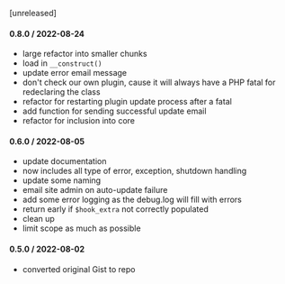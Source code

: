 [unreleased]

#### 0.8.0 / 2022-08-24
* large refactor into smaller chunks
* load in `__construct()`
* update error email message
* don't check our own plugin, cause it will always have a PHP fatal for redeclaring the class
* refactor for restarting plugin update process after a fatal
* add function for sending successful update email
* refactor for inclusion into core

#### 0.6.0 / 2022-08-05
* update documentation
* now includes all type of error, exception, shutdown handling
* update some naming
* email site admin on auto-update failure
* add some error logging as the debug.log will fill with errors
* return early if `$hook_extra` not correctly populated
* clean up
* limit scope as much as possible

#### 0.5.0 / 2022-08-02
* converted original Gist to repo
